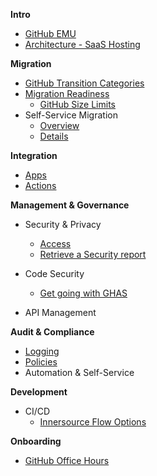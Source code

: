 <!-- docs/_sidebar.md -->

**Intro**

* [GitHub EMU](github-emu.md)
* [Architecture - SaaS Hosting](./saas-hosting.md)

**Migration**

* [GitHub Transition Categories](./gh-transition-categories.md)
* [Migration Readiness](./migration-readiness.md)
  * [GitHub Size Limits](./gh-size-limits.md)
* Self-Service Migration
  * [Overview](./issue-ops-migration-bb-gh.md)
  * [Details](./migration-utility.md)

**Integration**

* [Apps](./foobar.md)
* [Actions](./foobar.md)

**Management & Governance**

* Security & Privacy
  * [Access](./security-privacy/GitHub_EMU-Platform_Security_Privacy.md)
  * [Retrieve a Security report](./soc-report.md)

* Code Security
  * [Get going with GHAS](get-going-with-GHAS.md)

* API Management

**Audit & Compliance**

* [Logging](./foobar.md)
* [Policies](./foobar.md)
* Automation & Self-Service

**Development**

* CI/CD
  * [Innersource Flow Options](./ci-cd-innersource-flow.md)

**Onboarding**

* [GitHub Office Hours](./officehours.md)

